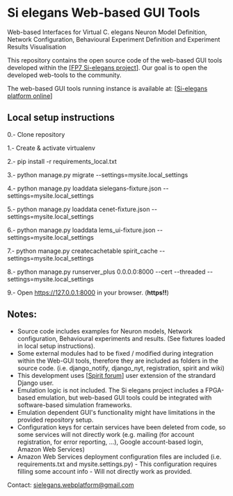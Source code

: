 # Si elegans Web-based GUI Tools
Web-based Interfaces for Virtual C. elegans Neuron Model Definition, Network Configuration, Behavioural Experiment Definition and Experiment Results Visualisation

This repository contains the open source code of the web-based GUI tools developed within the [[FP7 Si-elegans project](https://www.si-elegans.eu)]. Our goal is to open the developed web-tools to the community.

The web-based GUI tools running instance is available at: [[Si-elegans platform online](https://platform.si-elegans.eu)]

## Local setup instructions

0.- Clone repository

1.- Create & activate virtualenv 

2.- pip install -r requirements_local.txt

3.- python manage.py migrate --settings=mysite.local_settings

4.- python manage.py loaddata sielegans-fixture.json --settings=mysite.local_settings

5.- python manage.py loaddata cenet-fixture.json --settings=mysite.local_settings

6.- python manage.py loaddata lems_ui-fixture.json --settings=mysite.local_settings

7.- python manage.py createcachetable spirit_cache --settings=mysite.local_settings

8.- python manage.py runserver_plus 0.0.0.0:8000 --cert --threaded --settings=mysite.local_settings

9.- Open https://127.0.0.1:8000 in your browser. (**https!!**)

## Notes:
* Source code includes examples for Neuron models, Network configuration, Behavioural experiments and results. (See fixtures loaded in local setup instructions).
* Some external modules had to be fixed / modified during integration within the Web-GUI tools, therefore they are included as folders in the source code.  (i.e. django_notify, django_nyt, registration, spirit and wiki)
* This development uses [[Spirit forum](http://spirit-project.com/)] user extension of the strandard Django user. 
* Emulation logic is not included. The Si elegans project includes a  FPGA-based emulation, but web-based GUI tools could be integrated with software-based simulation frameworks.  
* Emulation dependent GUI's functionality might have limitations in the provided repository setup.
* Configuration keys for certain services have been deleted from code, so some services will not directly work (e.g. mailing (for account registration, for error reporting, ...), Google account-based login, Amazon Web Services)
* Amazon Web Services deployment configuration files are included (i.e. requirements.txt and mysite.settings.py) - This configuration requires filling some account info - Will not directly work as provided.


Contact: sielegans.webplatform@gmail.com


   
